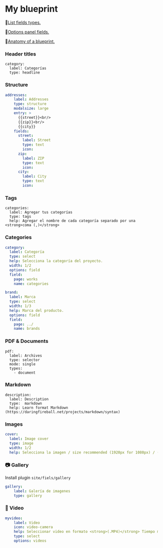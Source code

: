 # My blueprint

📌[List fields types.](https://getkirby.com/docs/cheatsheet/#panel-fields)

📌[Options panel fields.](https://getkirby.com/docs/panel/blueprints/form-fields)

📌[Anatomy of a blueprint.](https://getkirby.com/docs/panel/blueprints/anatomy-of-a-blueprint)

### Header titles
```
category:
  label: Categorías
  type: headline
```

### Structure
```yml
addresses:
    label: Addresses
    type: structure
    modalsize: large
    entry: >
      {{street}}<br/>
      {{zip}}<br/>
      {{city}}
    fields:
      street:
        label: Street
        type: text
        icon:
      zip:
        label: ZIP
        type: text
        icon:
      city:
        label: City
        type: text
        icon:
```

### Tags
```
categories:
  label: Agregar tus categorías
  type: tags
  help: Agregar el nombre de cada categoría separado por una <strong>coma (,)</strong>
```

### Categories
```yml
category:
  label: Categoría
  type: select
  help: Selecciona la categoría del proyecto.
  width: 1/2
  options: field
  field:
    page: works
    name: categories
```

```yml
brand:
  label: Marca
  type: select
  width: 1/3
  help: Marca del producto.
  options: field
  field:
    page: ../
    name: brands
```

### PDF & Documents
```
pdf:
  label: Archives
  type: selector
  mode: single
  types:
    - document
```

### Markdown
```
description:
  label: Description
  type:  markdown
  help: Learn format Markdown (https://daringfireball.net/projects/markdown/syntax)
```

### Images
```yml
cover:
  label: Image cover
  type: image
  width: 1/2
  help: Selecciona la imagen / size recommended (1920px for 1080px) / (Max size file 1MB)

```

### 📷 Gallery
Install plugin `site/fiels/gallery`
```yml
gallery:
    label: Galería de imagenes
    type: gallery
```

### 🎥 Video
```yml
myvideo:
    label: Video
    icon: video-camera
    help: Seleccionar video en formato <strong>(.MP4)</strong> Tiempo máximo del video <strong>5-10 seconds</strong> Max size file 5MB
    type: select
    options: videos
```
